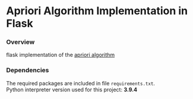 # Apriori Algorithm Implementation in Flask
### Overview
flask implementation of the [apriori algorithm](https://en.wikipedia.org/wiki/Apriori_algorithm)

### Dependencies
The required packages are included in file ```requirements.txt```.<br>
Python interpreter version used for this project: **3.9.4**
